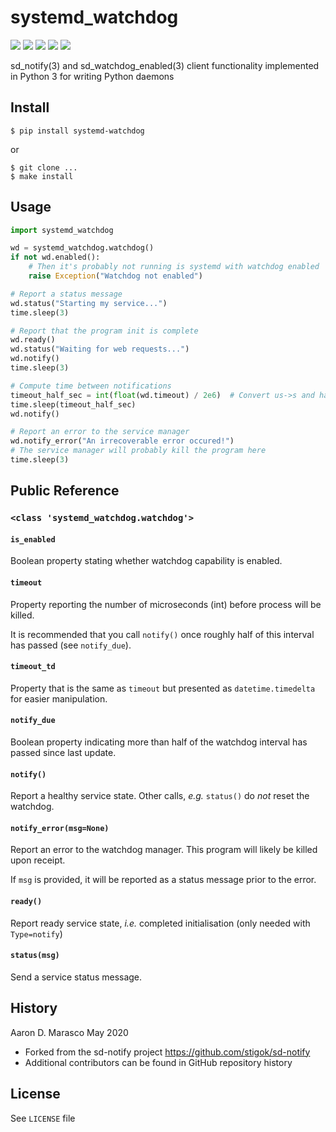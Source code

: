 # systemd_watchdog

[![](https://img.shields.io/pypi/l/systemd-watchdog.svg)]()
[![](https://img.shields.io/pypi/v/systemd-watchdog.svg)]()
[![](https://travis-ci.org/aarondmarasco/systemd-watchdog.svg)]()
[![](https://img.shields.io/pypi/wheel/systemd-watchdog.svg)]()
[![](https://img.shields.io/pypi/pyversions/systemd-watchdog.svg)]()

sd_notify(3) and sd_watchdog_enabled(3) client functionality implemented in Python 3 for writing Python daemons

## Install
```
$ pip install systemd-watchdog
```
or
```
$ git clone ...
$ make install
```

## Usage

```python
import systemd_watchdog

wd = systemd_watchdog.watchdog()
if not wd.enabled():
    # Then it's probably not running is systemd with watchdog enabled
    raise Exception("Watchdog not enabled")

# Report a status message
wd.status("Starting my service...")
time.sleep(3)

# Report that the program init is complete
wd.ready()
wd.status("Waiting for web requests...")
wd.notify()
time.sleep(3)

# Compute time between notifications
timeout_half_sec = int(float(wd.timeout) / 2e6)  # Convert us->s and half that
time.sleep(timeout_half_sec)
wd.notify()

# Report an error to the service manager
wd.notify_error("An irrecoverable error occured!")
# The service manager will probably kill the program here
time.sleep(3)
```

## Public Reference
### `<class 'systemd_watchdog.watchdog'>`

#### `is_enabled`
Boolean property stating whether watchdog capability is enabled.

#### `timeout`
Property reporting the number of microseconds (int) before process will be killed.

It is recommended that you call `notify()` once roughly half of this interval has passed (see `notify_due`).

#### `timeout_td`
Property that is the same as `timeout` but presented as `datetime.timedelta` for easier manipulation.

#### `notify_due`
Boolean property indicating more than half of the watchdog interval has passed since last update.

#### `notify()`
Report a healthy service state. Other calls, _e.g._ `status()` do *not* reset the watchdog.

#### `notify_error(msg=None)`
Report an error to the watchdog manager. This program will likely be killed upon receipt.

If `msg` is provided, it will be reported as a status message prior to the error.

#### `ready()`
Report ready service state, _i.e._ completed initialisation (only needed with `Type=notify`)

#### `status(msg)`
Send a service status message.

## History
Aaron D. Marasco May 2020
 * Forked from the sd-notify project <https://github.com/stigok/sd-notify>
 * Additional contributors can be found in GitHub repository history

## License

See `LICENSE` file
